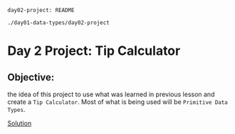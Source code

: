 `day02-project: README`

`./day01-data-types/day02-project`

# Day 2 Project: Tip Calculator

## Objective:

the idea of this project to use what was learned in previous lesson and create a `Tip Calculator`. Most of what is being used will be `Primitive Data Types`. 

[Solution](https://replit.com/@migenjutsu/day02-tip-calculator-end#main.py)